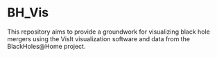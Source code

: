 # BH_Vis
This repository aims to provide a groundwork for visualizing black hole mergers using the VisIt visualization software and data from the BlackHoles@Home project.
